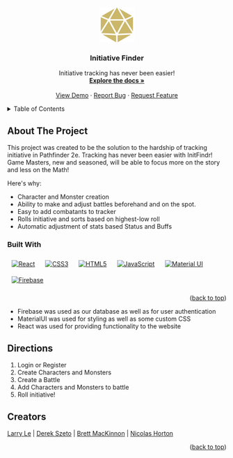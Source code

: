 <a name="readme-top"></a>

<!-- PROJECT LOGO -->
<br />
<div align="center">
  <a href="https://initfindr.onrender.com">
    <img src="./public/Images/d20dice.png" alt="Logo" width="80" height="80">
  </a>


  <h3 align="center">Initiative Finder</h3>

  <p align="center">
    Initiative tracking has never been easier!
    <br />
    <a href="https://github.com/Nic-Horton/initiative-finder"><strong>Explore the docs »</strong></a>
    <br />
    <br />
    <a href="https://initfindr.onrender.com">View Demo</a>
    ·
    <a href="https://github.com/Nic-Horton/initiative-finder/issues">Report Bug</a>
    ·
    <a href="https://github.com/Nic-Horton/initiative-finder/issues">Request Feature</a>
  </p>
</div>



<!-- TABLE OF CONTENTS -->
<details>
  <summary>Table of Contents</summary>
  <ol>
    <li>
      <a href="#about-the-project">About The Project</a>
      <ul>
        <li><a href="#built-with">Built With</a></li>
      </ul>
    </li>
    <li><a href="#directions">Directions</a></li>
    <li><a href="#acknowledgments">Creators</a></li>
  </ol>
</details>



<!-- ABOUT THE PROJECT -->
## About The Project
<a name="about-the-project"></a>

This project was created to be the solution to the hardship of tracking initiative in Pathfinder 2e.
Tracking has never been easier with InitFindr! Game Masters, new and seasoned, will be able to focus more on the story and less on the Math!

Here's why:
* Character and Monster creation
* Ability to make and adjust battles beforehand and on the spot.
* Easy to add combatants to tracker
* Rolls initiative and sorts based on highest-low roll
* Automatic adjustment of stats based Status and Buffs


### Built With
<a name="built-with"></a>

<div align="left">  
<a href="https://reactjs.org/" target="_blank"><img style="margin: 10px" src="https://profilinator.rishav.dev/skills-assets/react-original-wordmark.svg" alt="React" height="50" /></a>  
<a href="https://www.w3schools.com/css/" target="_blank"><img style="margin: 10px" src="https://profilinator.rishav.dev/skills-assets/css3-original-wordmark.svg" alt="CSS3" height="50" /></a>  
<a href="https://en.wikipedia.org/wiki/HTML5" target="_blank"><img style="margin: 10px" src="https://profilinator.rishav.dev/skills-assets/html5-original-wordmark.svg" alt="HTML5" height="50" /></a>  
<a href="https://www.javascript.com/" target="_blank"><img style="margin: 10px" src="https://profilinator.rishav.dev/skills-assets/javascript-original.svg" alt="JavaScript" height="50" /></a>  
<a href="https://mui.com/" target="_blank"><img style="margin: 10px" src="https://profilinator.rishav.dev/skills-assets/mui.png" alt="Material UI" height="50" /></a>  
<a href="https://firebase.google.com/" target="_blank"><img style="margin: 10px" src="https://profilinator.rishav.dev/skills-assets/firebase.png" alt="Firebase" height="50" /></a>  
</div>
<p align="right">(<a href="#readme-top">back to top</a>)</p>

* Firebase was used as our database as well as for user authentication
* MaterialUI was used for styling as well as some custom CSS
* React was used for providing functionality to the website


<!-- Directions -->
## Directions
<a name="directions"></a>

1. Login or Register
2. Create Characters and Monsters
3. Create a Battle
4. Add Characters and Monsters to battle
5. Roll initiative!


<!-- ACKNOWLEDGMENTS -->
## Creators
<a name="acknowledgments"></a>

<div align="left">
<p align="left">
<a href="https://github.com/lelarry26" target="_blank">Larry Le</a>  |
<a href="https://github.com/MidnightMicro" target="_blank">Derek Szeto</a>  |
<a href="https://github.com/JudgeBreaded" target="_blank">Brett MacKinnon</a> |
<a href="https://github.com/Nic-Horton" target="_blank">Nicolas Horton</a> 
</p>
</div>

<p align="right">(<a href="#readme-top">back to top</a>)</p>

